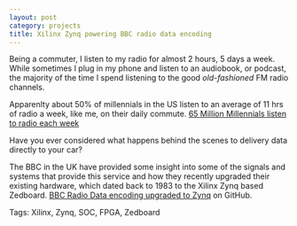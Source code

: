```yaml
---
layout: post
category: projects
title: Xilinx Zynq powering BBC radio data encoding
---
```


Being a commuter, I listen to my radio for almost 2 hours, 5 days a week. While sometimes I plug in my phone and listen to an audiobook, or podcast, the majority of the time I spend listening to the good *old-fashioned* FM radio channels. 

Apparenlty about 50% of millennials in the US listen to an average of 11 hrs of radio a week, like me, on their daily commute. [65 Million Millennials listen to radio each week](http://www.billboard.com/biz/articles/news/digital-and-mobile/5908249/65-million-millennials-listen-to-radio-each-week-study)

Have you ever considered what happens behind the scenes to delivery data directly to your car?

The BBC in the UK have provided some insight into some of the signals and systems that provide this service and how they recently upgraded their existing hardware, which dated back to 1983 to the Xilinx Zynq based Zedboard.
[BBC Radio Data encoding upgraded to Zynq](http://www.bbc.co.uk/rd/blog/2016-01-35-million-people-didnt-notice-a-thing-dot-dot-dot) on GitHub.

Tags:
Xilinx, Zynq, SOC, FPGA, Zedboard
